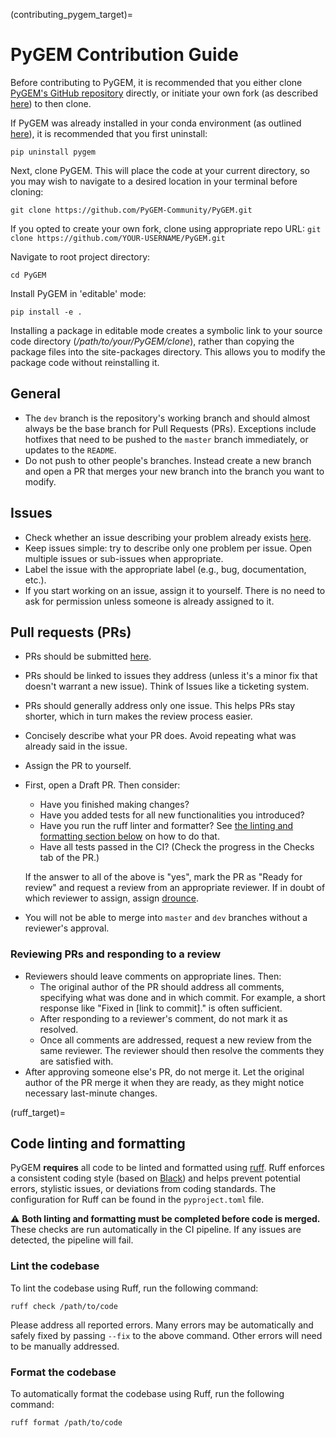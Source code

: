 (contributing_pygem_target)=
# PyGEM Contribution Guide

Before contributing to PyGEM, it is recommended that you either clone [PyGEM's GitHub repository](https://github.com/PyGEM-Community/PyGEM) directly, or initiate your own fork (as described [here](https://docs.github.com/en/pull-requests/collaborating-with-pull-requests/working-with-forks/fork-a-repo)) to then clone.

If PyGEM was already installed in your conda environment (as outlined [here](install_pygem_target)), it is recommended that you first uninstall:
```
pip uninstall pygem
```

Next, clone PyGEM. This will place the code at your current directory, so you may wish to navigate to a desired location in your terminal before cloning:
```
git clone https://github.com/PyGEM-Community/PyGEM.git
```
If you opted to create your own fork, clone using appropriate repo URL: `git clone https://github.com/YOUR-USERNAME/PyGEM.git`

Navigate to root project directory:
```
cd PyGEM
```

Install PyGEM in 'editable' mode:
```
pip install -e .
```

Installing a package in editable mode creates a symbolic link to your source code directory (*/path/to/your/PyGEM/clone*), rather than copying the package files into the site-packages directory. This allows you to modify the package code without reinstalling it.<br>

## General
- The `dev` branch is the repository's working branch and should almost always be the base branch for Pull Requests (PRs). Exceptions include hotfixes that need to be pushed to the `master` branch immediately, or updates to the `README`.
- Do not push to other people's branches. Instead create a new branch and open a PR that merges your new branch into the branch you want to modify.

## Issues
- Check whether an issue describing your problem already exists [here](https://github.com/PyGEM-Community/PyGEM/issues).
- Keep issues simple: try to describe only one problem per issue. Open multiple issues or sub-issues when appropriate.
- Label the issue with the appropriate label (e.g., bug, documentation, etc.).
- If you start working on an issue, assign it to yourself. There is no need to ask for permission unless someone is already assigned to it.

## Pull requests (PRs)
- PRs should be submitted [here](https://github.com/PyGEM-Community/PyGEM/pulls).
- PRs should be linked to issues they address (unless it's a minor fix that doesn't warrant a new issue). Think of Issues like a ticketing system.
- PRs should generally address only one issue. This helps PRs stay shorter, which in turn makes the review process easier.
- Concisely describe what your PR does. Avoid repeating what was already said in the issue.
- Assign the PR to yourself.
- First, open a Draft PR. Then consider:
    - Have you finished making changes?
    - Have you added tests for all new functionalities you introduced?
    - Have you run the ruff linter and formatter? See [the linting and formatting section below](ruff_target) on how to do that.
    - Have all tests passed in the CI? (Check the progress in the Checks tab of the PR.)
  
  If the answer to all of the above is "yes", mark the PR as "Ready for review" and request a review from an appropriate reviewer. If in doubt of which reviewer to assign, assign [drounce](https://github.com/drounce).
- You will not be able to merge into `master` and `dev` branches without a reviewer's approval.

### Reviewing PRs and responding to a review
- Reviewers should leave comments on appropriate lines. Then:
  - The original author of the PR should address all comments, specifying what was done and in which commit. For example, a short response like "Fixed in [link to commit]." is often sufficient. 
  - After responding to a reviewer's comment, do not mark it as resolved.
  - Once all comments are addressed, request a new review from the same reviewer. The reviewer should then resolve the comments they are satisfied with.
- After approving someone else's PR, do not merge it. Let the original author of the PR merge it when they are ready, as they might notice necessary last-minute changes.

(ruff_target)=
## Code linting and formatting
PyGEM **requires** all code to be linted and formatted using [ruff](https://docs.astral.sh/ruff/formatter). Ruff enforces a consistent coding style (based on [Black](https://black.readthedocs.io/en/stable/the_black_code_style/index.html)) and helps prevent potential errors, stylistic issues, or deviations from coding standards. The configuration for Ruff can be found in the `pyproject.toml` file.

⚠️ **Both linting and formatting must be completed before code is merged.** These checks are run automatically in the CI pipeline. If any issues are detected, the pipeline will fail.

### Lint the codebase
To lint the codebase using Ruff, run the following command:
```
ruff check /path/to/code
```
Please address all reported errors. Many errors may be automatically and safely fixed by passing `--fix` to the above command. Other errors will need to be manually addressed.

### Format the codebase
To automatically format the codebase using Ruff, run the following command:
```
ruff format /path/to/code
```
